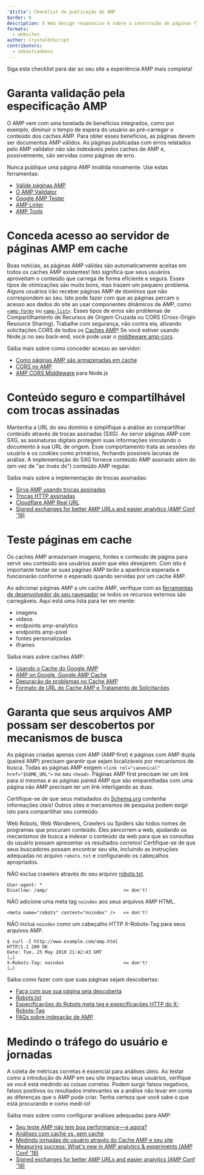 ```yaml
---
'$title': Checklist de publicação do AMP
$order: 0
description: O Web design responsivo é sobre a construção de páginas fluidas que atendem às necessidades do seu usuário - páginas que se ajustam ao tamanho da tela e orientação do dispositivo. Você pode alcançar...
formats:
  - websites
author: CrystalOnScript
contributors:
  - sebastianbenz
---
```


Siga esta checklist para dar ao seu site a experiência AMP mais completa!

# Garanta validação pela especificação AMP

O AMP vem com uma tonelada de benefícios integrados, como por exemplo, diminuir o tempo de espera do usuário ao pré-carregar o conteúdo dos caches AMP. Para obter esses benefícios, as páginas devem ser documentos AMP válidos. As páginas publicadas com erros relatados pelo AMP validator não são indexáveis pelos caches de AMP e, possivelmente, são servidas como páginas de erro.

Nunca publique uma página AMP inválida novamente. Use estas ferramentas:

- [Valide páginas AMP](../../../documentation/guides-and-tutorials/learn/validation-workflow/validate_amp.md?format=websites)
- [O AMP Validator ](https://validator.ampproject.org/)
- [Google AMP Tester](https://search.google.com/test/amp)
- [AMP Linter](https://github.com/ampproject/amp-toolbox/tree/master/packages/linter)
- [AMP Tools](../../../documentation/tools.html?format=websites)

# Conceda acesso ao servidor de páginas AMP em cache

Boas notícias, as páginas AMP válidas são automaticamente aceitas em todos os caches AMP existentes! Isto significa que seus usuários aproveitam o conteúdo que carrega de forma eficiente e segura. Esses tipos de otimizações são muito bons, mas trazem um pequeno problema. Alguns usuários irão receber páginas AMP de domínios que não correspondem ao seu. Isto pode fazer com que as páginas percam o acesso aos dados do site ao usar componentes dinâmicos de AMP, como [`<amp-form>`](../../../documentation/components/reference/amp-form.md?format=websites) ou [`<amp-list>`](../../../documentation/components/reference/amp-list.md?format=websites). Esses tipos de erros são problemas de Compartilhamento de Recursos de Origem Cruzada ou CORS (Cross-Origin Resource Sharing). Trabalhe com segurança, não contra ela, ativando solicitações CORS de todos os [Caches AMP](https://ampjs.org/caches.json)! Se você estiver usando Node.js no seu back-end, você pode usar o [middleware amp-cors](https://github.com/ampproject/amp-toolbox/tree/master/packages/cors).

Saiba mais sobre como conceder acesso ao servidor:

- [Como páginas AMP são armazenadas em cache](../../../documentation/guides-and-tutorials/learn/amp-caches-and-cors/how_amp_pages_are_cached.md?format=websites)
- [CORS no AMP](../../../documentation/guides-and-tutorials/learn/amp-caches-and-cors/amp-cors-requests.md?format=websites)
- [AMP CORS Middleware](https://github.com/ampproject/amp-toolbox/tree/master/packages/cors) para Node.js

# Conteúdo seguro e compartilhável com trocas assinadas

Mantenha a URL do seu domínio e simplifique a análise ao compartilhar conteúdo através de trocas assinadas (SXG). Ao servir páginas AMP com SXG, as assinaturas digitais protegem suas informações vinculando o documento à sua URL de origem. Esse comportamento trata as sessões do usuário e os cookies como primários, fechando possíveis lacunas de análise. A implementação do SXG fornece conteúdo AMP assinado além do (em vez de "ao invés do") conteúdo AMP regular.

Saiba mais sobre a implementação de trocas assinadas:

- [Sirva AMP usando trocas assinadas](signed-exchange.md?format=websites)
- [Trocas HTTP assinadas](https://developers.google.com/web/updates/2018/11/signed-exchanges)
- [Cloudflare AMP Real URL](https://www.cloudflare.com/website-optimization/amp-real-url/)
- [Signed exchanges for better AMP URLs and easier analytics (AMP Conf '19)](https://www.youtube.com/watch?v=KrjBYzPUGnw&list=PLXTOW_XMsIDSY0USlzgoaIkRyPcHklrEl&index=22)

# Teste páginas em cache

Os caches AMP armazenam imagens, fontes e conteúdo de página para servir seu conteúdo aos usuários assim que eles desejarem. Com isto é importante testar se suas páginas AMP terão a aparência esperada e funcionarão conforme o esperado quando servidas por um cache AMP.

Ao adicionar páginas AMP a um cache AMP, verifique com as [ferramentas de desenvolvedor do seu navegador](https://developers.google.com/web/tools/chrome-devtools/) se todos os recursos externos são carregáveis. Aqui está uma lista para ter em mente:

- imagens
- vídeos
- endpoints amp-analytics
- endpoints amp-pixel
- fontes personalizadas
- iframes

Saiba mais sobre caches AMP:

- [Usando o Cache do Google AMP](../../../documentation/examples/documentation/Using_the_Google_AMP_Cache.html?format=websites)
- [AMP on Google, Google AMP Cache](https://developers.google.com/amp/cache/overview)
- [Depuração de problemas no Cache AMP](../../../documentation/guides-and-tutorials/learn/amp-caches-and-cors/amp-cache-debugging.md?format=websites)
- [Formato de URL do Cache AMP e Tratamento de Solicitações](../../../documentation/guides-and-tutorials/learn/amp-caches-and-cors/amp-cache-urls.md?format=websites)

# Garanta que seus arquivos AMP possam ser descobertos por mecanismos de busca

As páginas criadas apenas com AMP (AMP first) e páginas com AMP dupla (paired AMP) precisam garantir que sejam localizáveis por mecanismos de busca. Todas as páginas AMP exigem `<link rel="canonical" href="$SOME_URL">` no seu `<head>`. Páginas AMP first precisam ter um link para si mesmas e as páginas paired AMP que são emparelhadas com uma página não AMP precisam ter um link interligando as duas.

Certifique-se de que seus metadados do [Schema.org](https://schema.org/) contenha informações úteis! Outros sites e mecanismos de pesquisa podem exigir isto para compartilhar seu conteúdo.

Web Robots, Web Wanderers, Crawlers ou Spiders são todos nomes de programas que procuram conteúdo. Eles percorrem a web, ajudando os mecanismos de busca a indexar o conteúdo da web para que as consultas do usuário possam apresentar os resultados corretos! Certifique-se de que seus buscadores possam encontrar seu site, incluindo as instruções adequadas no arquivo `robots.txt` e configurando os cabeçalhos apropriados.

NÃO exclua crawlers através do seu arquivo [robots.txt](https://support.google.com/webmasters/answer/6062608?hl=en).

```
User-agent: *
Disallow: /amp/                            <= don't!
```

NÂO adicione uma meta tag `noindex` aos seus arquivos AMP HTML.

```
<meta name="robots" content="noindex" />   <= don't!
```

NÃO inclua `noindex` como um cabeçalho HTTP X-Robots-Tag para seus arquivos AMP.

```
$ curl -I http://www.example.com/amp.html
HTTP/1.1 200 OK
Date: Tue, 25 May 2010 21:42:43 GMT
(…)
X-Robots-Tag: noindex                      <= don't!
(…)
```

Saiba como fazer com que suas páginas sejam descobertas:

- [Faça com que sua página seja descoberta ](discovery.md?format=websites)
- [Robots.txt](http://www.robotstxt.org/)
- [Especificações do Robots meta tag e especificações HTTP do X-Robots-Tag](https://developers.google.com/search/reference/robots_meta_tag)
- [FAQs sobre indexação de AMP](https://productforums.google.com/forum/?hl=en#!category-topic/webmasters/Vrgj-a-gtm0)

# Medindo o tráfego do usuário e jornadas

A coleta de métricas corretas é essencial para análises úteis. Ao testar como a introdução do AMP em seu site impactou seus usuários, verifique se você está medindo as coisas corretas. Podem surgir falsos negativos, falsos positivos ou resultados irrelevantes se a análise não levar em conta as diferenças que o AMP pode criar. Tenha certeza que você sabe o que está procurando e como medi-lo!

Saiba mais sobre como configurar análises adequadas para AMP:

- [Seu teste AMP não tem boa performance — e agora?](https://blog.amp.dev/2018/11/08/so-your-amp-test-doesnt-perform%e2%80%8a-%e2%80%8anow-what/)
- [Análises com cache vs. sem cache](https://support.google.com/analytics/answer/6343176?hl=en#cache)
- [Medindo jornadas do usuário através do Cache AMP e seu site](https://blog.amp.dev/2018/11/08/so-your-amp-test-doesnt-perform%e2%80%8a-%e2%80%8anow-what/)
- [Measuring success: What's new in AMP analytics & experiments (AMP Conf '19)](https://www.youtube.com/watch?v=wPW-kXsONqA&list=PLXTOW_XMsIDSY0USlzgoaIkRyPcHklrEl&index=27)
- [Signed exchanges for better AMP URLs and easier analytics (AMP Conf '19)](https://www.youtube.com/watch?v=KrjBYzPUGnw&list=PLXTOW_XMsIDSY0USlzgoaIkRyPcHklrEl&index=22)
